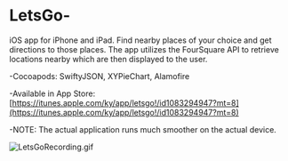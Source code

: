 # LetsGo-
iOS app for iPhone and iPad. Find nearby places of your choice and get directions to those places. The app utilizes the FourSquare API to retrieve locations nearby which are then displayed to the user.

-Cocoapods: SwiftyJSON, XYPieChart, Alamofire

-Available in App Store: [https://itunes.apple.com/ky/app/letsgo!/id1083294947?mt=8](https://itunes.apple.com/ky/app/letsgo!/id1083294947?mt=8)

-NOTE: The actual application runs much smoother on the actual device.

![LetsGoRecording.gif](https://github.com/gsingh43/LetsGo-/blob/master/LetsGoRecording.gif)
